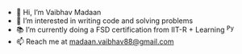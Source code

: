 - 👋 Hi, I’m Vaibhav Madaan
- 👀 I’m interested in writing code and solving problems
- :books: I’m currently doing a FSD certification from IIT-R + Learning <code><img width="15" src="https://user-images.githubusercontent.com/25181517/183423507-c056a6f9-1ba8-4312-a350-19bcbc5a8697.png" alt="Python" title="Python"/></code>
- 📫 Reach me at madaan.vaibhav88@gmail.com

<!---
vaibhavmad/vaibhavmad is a ✨ special ✨ repository because its `README.md` (this file) appears on your GitHub profile.
You can click the Preview link to take a look at your changes.
--->
